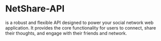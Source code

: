 # NetShare-API
is a robust and flexible API designed to power your social network web application. It provides the core functionality for users to connect, share their thoughts, and engage with their friends and network.
